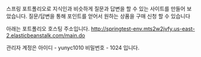 스프링 포트폴리오로 지식인과 비슷하게 질문과 답변을 할 수 있는 사이트를 만들어 보았습니다. 질문/답변을 통해 포인트를 얻어서 원하는 상품을 구매 신청 할 수 있습니다

아래는 포트폴리오 호스팅 주소입니다.
http://springtest-env.mts2w2jvfy.us-east-2.elasticbeanstalk.com/main.do

관리자 계정은 아이디 - yunyc1010 비밀번호 - 1024 입니다.
